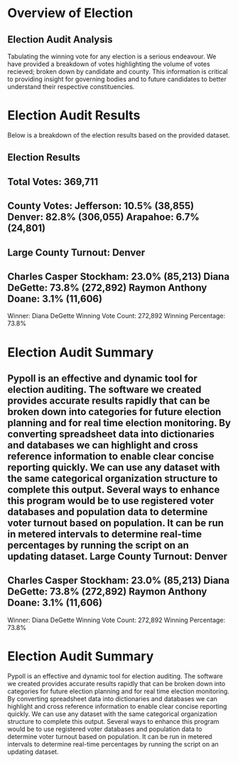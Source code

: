 
# Overview of Election

## Election Audit Analysis

Tabulating the winning vote for any election is a serious endeavour.  We have provided a breakdown of votes highlighting the volume of votes recieved; broken down by candidate and county.  This information is critical to providing insight for governing bodies and to future candidates to better understand their respective constituencies.

# Election Audit Results

Below is a breakdown of the election results based on the provided dataset.

Election Results
-------------------------
Total Votes: 369,711
-------------------------

County Votes:
Jefferson: 10.5% (38,855)
Denver: 82.8% (306,055)
Arapahoe: 6.7% (24,801)
------------------------
Large County Turnout: Denver
-------------------------
Charles Casper Stockham: 23.0% (85,213)
Diana DeGette: 73.8% (272,892)
Raymon Anthony Doane: 3.1% (11,606)
-------------------------
Winner: Diana DeGette
Winning Vote Count: 272,892
Winning Percentage: 73.8%

# Election Audit Summary

Pypoll is an effective and dynamic tool for election auditing.  The software we created provides accurate results rapidly that can be broken down into categories for future election planning and for real time election monitoring.  By converting spreadsheet data into dictionaries and databases we can highlight and cross reference information to enable clear concise reporting quickly.  We can use any dataset with the same categorical organization structure to complete this output.  Several ways to enhance this program would be to use registered voter databases and population data to determine voter turnout based on population. It can be run in metered intervals to determine real-time percentages by running the script on an updating dataset.
Large County Turnout: Denver
-------------------------
Charles Casper Stockham: 23.0% (85,213)
Diana DeGette: 73.8% (272,892)
Raymon Anthony Doane: 3.1% (11,606)
-------------------------
Winner: Diana DeGette
Winning Vote Count: 272,892
Winning Percentage: 73.8%

# Election Audit Summary

Pypoll is an effective and dynamic tool for election auditing.  The software we created provides accurate results rapidly that can be broken down into categories for future election planning and for real time election monitoring.  By converting spreadsheet data into dictionaries and databases we can highlight and cross reference information to enable clear concise reporting quickly.  We can use any dataset with the same categorical organization structure to complete this output.  Several ways to enhance this program would be to use registered voter databases and population data to determine voter turnout based on population. It can be run in metered intervals to determine real-time percentages by running the script on an updating dataset.








